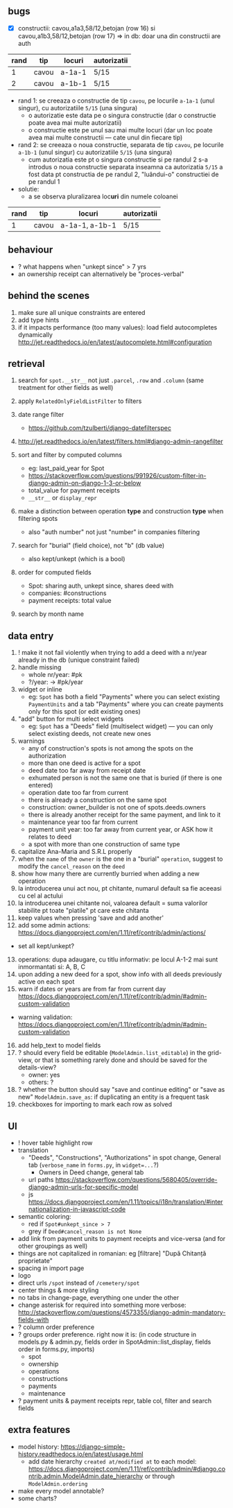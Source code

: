 ## bugs

- [x] constructii: cavou,a1a3,58/12,betojan (row 16) si cavou,a1b3,58/12,betojan (row 17) => in db: doar una din constructii are auth

| rand | tip   | locuri | autorizatii |
| ---- | ----- | ------ | ----------- |
| 1    | cavou | a-1a-1 | 5/15        |
| 2    | cavou | a-1b-1 | 5/15        |

- rand 1: se creeaza o constructie de tip `cavou`, pe locurile `a-1a-1` (unul singur), cu autorizatiile `5/15` (una singura)
  - o autorizatie este data pe o singura constructie (dar o constructie poate avea mai multe autorizatii)
  - o constructie este pe unul sau mai multe locuri (dar un loc poate avea mai multe constructii — cate unul din fiecare tip)
- rand 2: se creeaza o noua constructie, separata de tip `cavou`, pe locurile `a-1b-1` (unul singur) cu autorizatiile `5/15` (una singura)
  - cum autorizatia este pt o singura constructie si pe randul 2 s-a introdus o noua constructie separata inseamna ca autorizatia `5/15` a fost data pt constructia de pe randul 2, "luândui-o" constructiei de pe randul 1
- solutie:
  - a se observa pluralizarea loc**uri** din numele coloanei

| rand | tip   | locuri         | autorizatii |
| ---- | ----- | -------------- | ----------- |
| 1    | cavou | a-1a-1, a-1b-1 | 5/15        |



## behaviour

- ? what happens when "unkept since" > 7 yrs
- an ownership receipt can alternatively be "proces-verbal"





## behind the scenes

1. make sure all unique constraints are entered
2. add type hints
3. if it impacts performance (too many values): load field autocompletes dynamically http://jet.readthedocs.io/en/latest/autocomplete.html#configuration





## retrieval

1. search for `spot.__str__` not just `.parcel`, `.row` and `.column` (same treatment for other fields as well)
2. apply `RelatedOnlyFieldListFilter` to filters
3. date range filter 

   - https://github.com/tzulberti/django-datefilterspec
4. http://jet.readthedocs.io/en/latest/filters.html#django-admin-rangefilter
5. sort and filter by computed columns
   - eg: last_paid_year for Spot
   - https://stackoverflow.com/questions/991926/custom-filter-in-django-admin-on-django-1-3-or-below
   - total_value for payment receipts
   - `__str__` or `display_repr`
6. make a distinction between operation **type** and construction **type** when filtering spots
   - also "auth number" not just "number" in companies filtering
7. search for "burial" (field choice), not "b" (db value)
   - also kept/unkept (which is a bool)
8. order for computed fields
   - Spot: sharing auth, unkept since, shares deed with
   - companies: #constructions
   - payment receipts: total value
9. search by month name




## data entry

1. ! make it not fail violently when trying to add a deed with a nr/year already in the db (unique constraint failed)
2. handle missing
   - whole nr/year: #pk
   - ?/year: -> #pk/year
3. widget or inline
   - eg: `Spot` has both a field "Payments" where you can select existing `PaymentUnits` and a tab "Payments" where you can create payments only for this spot (or edit existing ones)
4. "add" button for multi select widgets
   - eg: `Spot` has a "Deeds" field (multiselect widget) — you can only select existing deeds, not create new ones
5. warnings
   - any of construction's spots is not among the spots on the authorization
   - more than one deed is active for a spot
   - deed date too far away from receipt date
   - exhumated person is not the same one that is buried (if there is one entered)
   - operation date too far from current
   - there is already a construction on the same spot
   - construction: owner_builder is not one of spots.deeds.owners
   - there is already another receipt for the same payment, and link to it
   - maintenance year too far from current
   - payment unit year: too far away from current year, or ASK how it relates to deed
   - a spot with more than one construction of same type
6. capitalize Ana-Maria and S.R.L properly
7. when the `name` of the `owner` is the one in a "burial" `operation`, suggest to modify the `cancel_reason` on the `deed`
8. show how many there are currently burried when adding a new operation
9. la introducerea unui act nou, pt chitante, numarul default sa fie aceeasi cu cel al actului
10. la introducerea unei chitante noi, valoarea default = suma valorilor stabilite pt toate "platile" pt care este chitanta
11. keep values when pressing 'save and add another'
12. add some admin actions: https://docs.djangoproject.com/en/1.11/ref/contrib/admin/actions/
   - set all kept/unkept?
13. operations: dupa adaugare, cu titlu informativ: pe locul A-1-2 mai sunt inmormantati si: A, B, C
14. upon adding a new deed for a spot, show info with all deeds previously active on each spot
15. warn if dates or years are from far from current day https://docs.djangoproject.com/en/1.11/ref/contrib/admin/#admin-custom-validation
   - warning validation: https://docs.djangoproject.com/en/1.11/ref/contrib/admin/#admin-custom-validation
16. add help_text to model fields
17. ? should every field be editable (`ModelAdmin.list_editable`) in the grid-view, or that is something rarely done and should be saved for the details-view?
    - owner: yes
    - others: ?
18. ? whether the button should say "save and continue editing" or "save as new" `ModelAdmin.save_as`: if duplicating an entity is a frequent task
19. checkboxes for importing to mark each row as solved





## UI

- ! hover table highlight row
- translation
  - "Deeds", "Constructions", "Authorizations" in spot change, General tab (`verbose_name` in `forms.py`, in `widget=...`?)
    - Owners in Deed change, general tab
  - url paths https://stackoverflow.com/questions/5680405/override-django-admin-urls-for-specific-model
  - js https://docs.djangoproject.com/en/1.11/topics/i18n/translation/#internationalization-in-javascript-code
- semantic coloring:
  - red if `Spot#unkept_since > 7`
  - grey if `Deed#cancel_reason is not None`
- add link from payment units to payment receipts and vice-versa (and for other groupings as well)
- things are not capitalized in romanian: eg [filtrare] "După Chitanță proprietate"
- spacing in import page
- logo
- direct urls `/spot` instead of `/cemetery/spot`
- center things & more styling
- no tabs in change-page, everything one under the other
- change asterisk for required into something more verbose: http://stackoverflow.com/questions/4573355/django-admin-mandatory-fields-with
- ? column order preference
- ? groups order preference. right now it is: (in code structure in models.py & admin.py, fields order in SpotAdmin::list_display, fields order in forms.py, imports)
  - spot
  - ownership
  - operations
  - constructions
  - payments
  - maintenance
- ? payment units & payment receipts repr, table col, filter and search fields





## extra features

- model history: https://django-simple-history.readthedocs.io/en/latest/usage.html
  - add date hierarchy `created at/modified at` to each model: https://docs.djangoproject.com/en/1.11/ref/contrib/admin/#django.contrib.admin.ModelAdmin.date_hierarchy or through `ModelAdmin.ordering`
- make every model annotable?
- some charts?